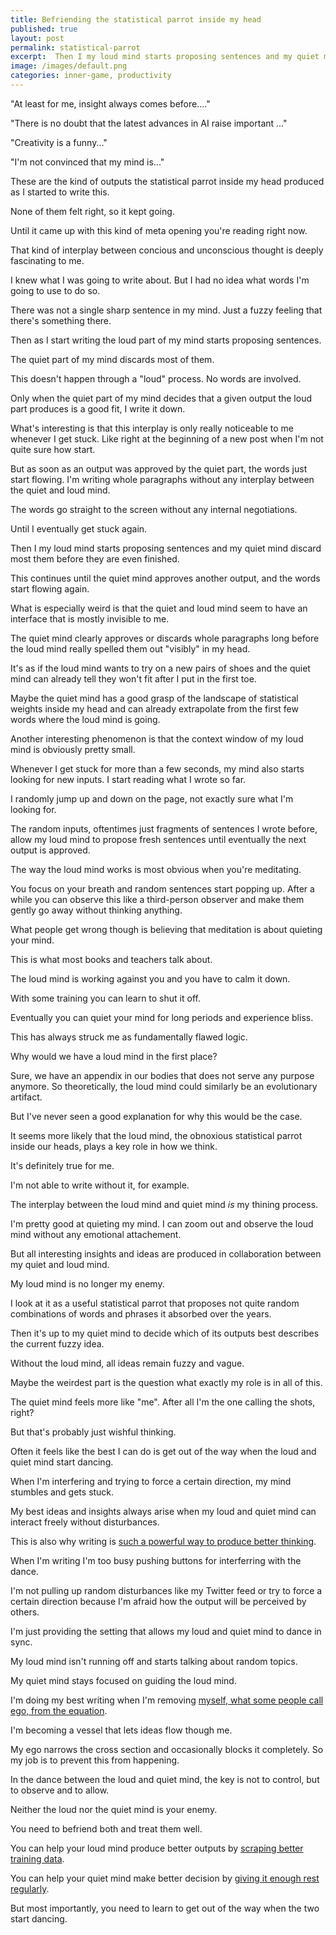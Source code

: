 ```yaml
---
title: Befriending the statistical parrot inside my head
published: true
layout: post
permalink: statistical-parrot
excerpt:  Then I my loud mind starts proposing sentences and my quiet mind discard most them before they are even finished.
image: /images/default.png
categories: inner-game, productivity
---
```


"At least for me, insight always comes before...."

"There is no doubt that the latest advances in AI raise important ..."

"Creativity is a funny..."

"I'm not convinced that my mind is..."

These are the kind of outputs the statistical parrot inside my head produced as I started to write this.

None of them felt right, so it kept going.

Until it came up with this kind of meta opening you're reading right now.

That kind of interplay between concious and unconscious thought is deeply fascinating to me.

I knew what I was going to write about. But I had no idea what words I'm going to use to do so.

There was not a single sharp sentence in my mind. Just a fuzzy feeling that there's something there.

Then as I start writing the loud part of my mind starts proposing sentences. 

The quiet part of my mind discards most of them.

This doesn't happen through a "loud" process. No words are involved.

Only when the quiet part of my mind decides that a given output the loud part produces is a good fit, I write it down.

What's interesting is that this interplay is only really noticeable to me whenever I get stuck. Like right at the beginning of a new post when I'm not quite sure how start.

But as soon as an output was approved by the quiet part, the words just start flowing. I'm writing whole paragraphs without any interplay between the quiet and loud mind.

The words go straight to the screen without any internal negotiations.

Until I eventually get stuck again.

Then I my loud mind starts proposing sentences and my quiet mind discard most them before they are even finished.

This continues until the quiet mind approves another output, and the words start flowing again.

What is especially weird is that the quiet and loud mind seem to have an interface that is mostly invisible to me.

The quiet mind clearly approves or discards whole paragraphs long before the loud mind really spelled them out "visibly" in my head.

It's as if the loud mind wants to try on a new pairs of shoes and the quiet mind can already tell they won't fit after I put in the first toe.

Maybe the quiet mind has a good grasp of the landscape of statistical weights inside my head and can already extrapolate from the first few words where the loud mind is going.

Another interesting phenomenon is that the context window of my loud mind is obviously pretty small. 

Whenever I get stuck for more than a few seconds, my mind also starts looking for new inputs. I start reading what I wrote so far. 

I randomly jump up and down on the page, not exactly sure what I'm looking for.

The random inputs, oftentimes just fragments of sentences I wrote before, allow my loud mind to propose fresh sentences until eventually the next output is approved.

The way the loud mind works is most obvious when you're meditating.

You focus on your breath and random sentences start popping up. After a while you can observe this like a third-person observer and make them gently go away without thinking anything.

What people get wrong though is believing that meditation is about quieting your mind.

This is what most books and teachers talk about.

The loud mind is working against you and you have to calm it down.

With some training you can learn to shut it off.

Eventually you can quiet your mind for long periods and experience bliss.

This has always struck me as fundamentally flawed logic.

Why would we have a loud mind in the first place? 

Sure, we have an appendix in our bodies that does not serve any purpose anymore. So theoretically, the loud mind could similarly be an evolutionary artifact.

But I've never seen a good explanation for why this would be the case.

It seems more likely that the loud mind, the obnoxious statistical parrot inside our heads, plays a key role in how we think.

It's definitely true for me. 

I'm not able to write without it, for example.

The interplay between the loud mind and quiet mind *is* my thining process.

I'm pretty good at quieting my mind. I can zoom out and observe the loud mind without any emotional attachement.

But all interesting insights and ideas are produced in collaboration between my quiet and loud mind.

My loud mind is no longer my enemy.

I look at it as a useful statistical parrot that proposes not quite random combinations of words and phrases it absorbed over the years.

Then it's up to my quiet mind to decide which of its outputs best describes the current fuzzy idea.

Without the loud mind, all ideas remain fuzzy and vague.

Maybe the weirdest part is the question what exactly my role is in all of this.

The quiet mind feels more like "me". After all I'm the one calling the shots, right?

But that's probably just wishful thinking.

Often it feels like the best I can do is get out of the way when the loud and quiet mind start dancing.

When I'm interfering and trying to force a certain direction, my mind stumbles and gets stuck.

My best ideas and insights always arise when my loud and quiet mind can interact freely without disturbances.

This is also why writing is [such a powerful way to produce better thinking](https://notes.andymatuschak.org/zGEw4kJNMh8aK19aD2NyV6r).

When I'm writing I'm too busy pushing buttons for interferring with the dance.

I'm not pulling up random disturbances like my Twitter feed or try to force a certain direction because I'm afraid how the output will be perceived by others.

I'm just providing the setting that allows my loud and quiet mind to dance in sync.

My loud mind isn't running off and starts talking about random topics.

My quiet mind stays focused on guiding the loud mind.

I'm doing my best writing when I'm removing [myself, what some people call ego, from the equation](https://jakobgreenfeld.com/charismatic-writing).

I'm becoming a vessel that lets ideas flow though me. 

My ego narrows the cross section and occasionally blocks it completely. So my job is to prevent this from happening.

In the dance between the loud and quiet mind, the key is not to control, but to observe and to allow. 

Neither the loud nor the quiet mind is your enemy. 

You need to befriend both and treat them well.

You can help your loud mind produce better outputs by [scraping better training data](https://www.henrikkarlsson.xyz/p/training-data).

You can help your quiet mind make better decision by [giving it enough rest regularly](/attentional-space).

But most importantly, you need to learn to get out of the way when the two start dancing.
